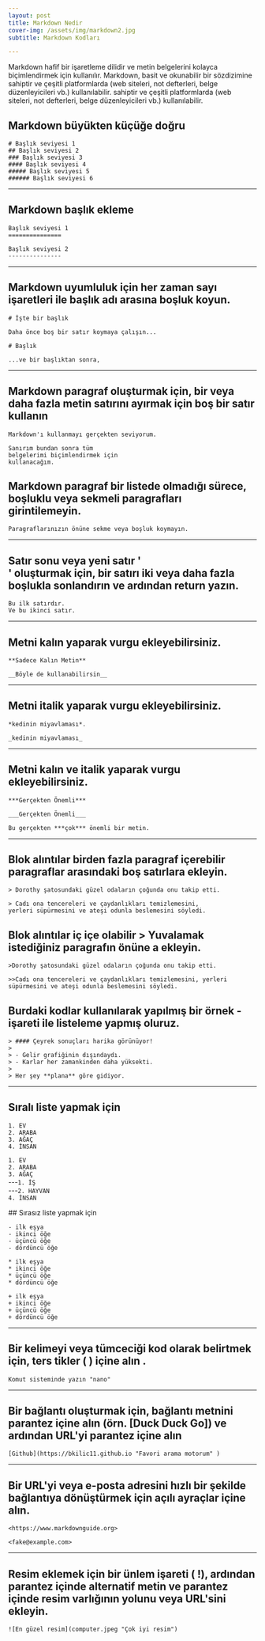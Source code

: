 ```yaml
---
layout: post
title: Markdown Nedir
cover-img: /assets/img/markdown2.jpg
subtitle: Markdown Kodları

--- 
```

Markdown hafif bir işaretleme dilidir ve metin belgelerini kolayca biçimlendirmek için kullanılır. Markdown, basit ve okunabilir bir sözdizimine sahiptir ve çeşitli platformlarda (web siteleri, not defterleri, belge düzenleyicileri vb.) kullanılabilir. 
sahiptir ve çeşitli platformlarda (web siteleri, not defterleri, belge düzenleyicileri vb.) kullanılabilir. 


## Markdown büyükten küçüğe doğru  

`# Başlık seviyesi 1`                     
`## Başlık seviyesi 2`   
`### Başlık seviyesi 3`                 
`#### Başlık seviyesi 4`   
`##### Başlık seviyesi 5`  
`###### Başlık seviyesi 6` 
       
---------------------------------------
## Markdown başlık ekleme

`Başlık seviyesi 1 `                      
`=============== ` 

`Başlık seviyesi 2`   
`---------------`  

---------------------------------------
## Markdown uyumluluk için her zaman sayı işaretleri ile başlık adı arasına boşluk koyun.

`# İşte bir başlık`                                 

`Daha önce boş bir satır koymaya çalışın...`                 
                                                    
`# Başlık`                                          

`...ve bir başlıktan sonra,`  

---------------------------------------

## Markdown paragraf oluşturmak için, bir veya daha fazla metin satırını ayırmak için boş bir satır kullanın

`Markdown'ı kullanmayı gerçekten seviyorum.`                       

`Sanırım bundan sonra tüm`    
`belgelerimi biçimlendirmek için`    
`kullanacağım.`    

## Markdown paragraf bir listede olmadığı sürece, boşluklu veya sekmeli paragrafları girintilemeyin.

`Paragraflarınızın önüne sekme veya boşluk koymayın.`

---------------------------------------

## Satır sonu veya yeni satır '<br>' oluşturmak için, bir satırı iki veya daha fazla boşlukla sonlandırın ve ardından return yazın.

`Bu ilk satırdır.`                            
`Ve bu ikinci satır.`                          

---------------------------------------

## Metni kalın yaparak vurgu ekleyebilirsiniz.  

`**Sadece Kalın Metin**`                  
                                           
`__Böyle de kullanabilirsin__`

---------------------------------------

## Metni italik yaparak vurgu ekleyebilirsiniz.

`*kedinin miyavlaması*.`

`_kedinin miyavlaması_`

---------------------------------------

## Metni kalın ve italik yaparak vurgu ekleyebilirsiniz.  

`***Gerçekten Önemli***`
                                         
`___Gerçekten Önemli___`

`Bu gerçekten ***çok*** önemli bir metin.` 

---------------------------------------

## Blok alıntılar birden fazla paragraf içerebilir paragraflar arasındaki boş satırlara ekleyin.   

`> Dorothy şatosundaki güzel odaların çoğunda onu takip etti.`
                                                                                         
`> Cadı ona tencereleri ve çaydanlıkları temizlemesini,`              
`yerleri süpürmesini ve ateşi odunla beslemesini söyledi.`

## Blok alıntılar iç içe olabilir > Yuvalamak istediğiniz paragrafın önüne a ekleyin.

`>Dorothy şatosundaki güzel odaların çoğunda onu takip etti.`

`>>Cadı ona tencereleri ve çaydanlıkları temizlemesini, yerleri süpürmesini ve ateşi odunla beslemesini söyledi.`

## Burdaki kodlar kullanılarak yapılmış bir örnek - işareti ile listeleme yapmış oluruz.

`> #### Çeyrek sonuçları harika görünüyor!`  
`>`  
`> - Gelir grafiğinin dışındaydı.`  
`> - Karlar her zamankinden daha yüksekti.`  
`>`     
`> Her şey **plana** göre gidiyor.`     

---------------------------------------

## Sıralı liste yapmak için      

`1. EV`        
`2. ARABA`                           
`3. AĞAÇ`       
`4. İNSAN`      

`1. EV`      
`2. ARABA`                     
`3. AĞAÇ`                       
---`1. İŞ`             
---`2. HAYVAN`             
`4. İNSAN`                       
       
## Sırasız liste yapmak için                              
    
`- ilk eşya`          
`- ikinci öğe`      
`- üçüncü öğe`     
`- dördüncü öğe`       

`* ilk eşya`    
`* ikinci öğe`                 
`* üçüncü öğe`               
`* dördüncü öğe`

`+ ilk eşya`   
`+ ikinci öğe`   
`+ üçüncü öğe`   
`+ dördüncü öğe`   

---------------------------------------

## Bir kelimeyi veya tümceciği kod olarak belirtmek için, ters tikler ( ) içine alın .

`Komut sisteminde yazın "nano"`  

---------------------------------------

## Bir bağlantı oluşturmak için, bağlantı metnini parantez içine alın (örn. [Duck Duck Go]) ve ardından URL'yi parantez içine alın

`[Github](https://bkilic11.github.io "Favori arama motorum" )`  

---------------------------------------

## Bir URL'yi veya e-posta adresini hızlı bir şekilde bağlantıya dönüştürmek için açılı ayraçlar içine alın.


`<https://www.markdownguide.org>`           

`<fake@example.com>`                              

---------------------------------------

## Resim eklemek için bir ünlem işareti ( !), ardından parantez içinde alternatif metin ve parantez içinde resim varlığının yolunu veya URL'sini ekleyin.

`![En güzel resim](computer.jpeg "Çok iyi resim")` 









